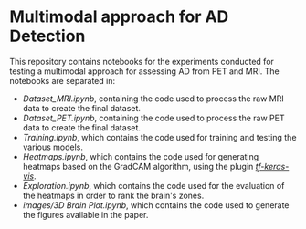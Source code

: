 # Multimodal approach for AD Detection
 
This repository contains notebooks for the experiments conducted for testing a multimodal approach for assessing AD from PET and MRI. The notebooks are separated in:
- *Dataset_MRI.ipynb*, containing the code used to process the raw MRI data to create the final dataset.
- *Dataset_PET.ipynb*, containing the code used to process the raw PET data to create the final dataset.
- *Training.ipynb*, which contains the code used for training and testing the various models.
- *Heatmaps.ipynb*, which contains the code used for generating heatmaps based on the GradCAM algorithm, using the plugin [*tf-keras-vis*](https://github.com/keisen/tf-keras-vis).
- *Exploration.ipynb*, which contains the code used for the evaluation of the heatmaps in order to rank the brain's zones.
- *images/3D Brain Plot.ipynb*, which contains the code used to generate the figures available in the paper.
